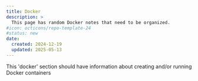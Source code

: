 ```yaml
---
title: Docker
description: >
  This page has random Docker notes that need to be organized.
#icon: octicons/repo-template-24
#status: new
date:
  created: 2024-12-19
  updated: 2025-05-13
---
```


<!--- Do not use a H1 element when the title is set in the frontmatter --->
<!--- # Docker index page --->

This 'docker' section should have information about creating and/or running Docker containers


